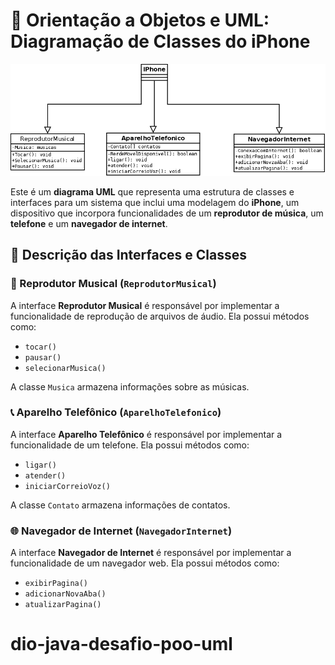 # 📱 Orientação a Objetos e UML: Diagramação de Classes do iPhone

![Diagrama UML do iPhone](imagem\uml_iphone.png)


Este é um **diagrama UML** que representa uma estrutura de classes e interfaces para um sistema que inclui uma modelagem do **iPhone**, um dispositivo que incorpora funcionalidades de um **reprodutor de música**, um **telefone** e um **navegador de internet**.

## 🎯 Descrição das Interfaces e Classes

### 🎵 Reprodutor Musical (`ReprodutorMusical`)
A interface **Reprodutor Musical** é responsável por implementar a funcionalidade de reprodução de arquivos de áudio. Ela possui métodos como:
- `tocar()`
- `pausar()`
- `selecionarMusica()`

A classe `Musica` armazena informações sobre as músicas.

### 📞 Aparelho Telefônico (`AparelhoTelefonico`)
A interface **Aparelho Telefônico** é responsável por implementar a funcionalidade de um telefone. Ela possui métodos como:
- `ligar()`
- `atender()`
- `iniciarCorreioVoz()`

A classe `Contato` armazena informações de contatos.

### 🌐 Navegador de Internet (`NavegadorInternet`)
A interface **Navegador de Internet** é responsável por implementar a funcionalidade de um navegador web. Ela possui métodos como:
- `exibirPagina()`
- `adicionarNovaAba()`
- `atualizarPagina()`
# dio-java-desafio-poo-uml
